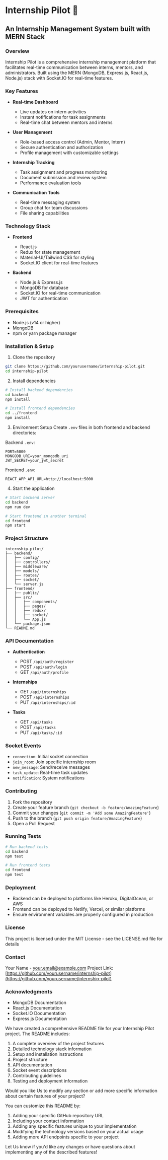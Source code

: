 # Internship Pilot 🚀
## An Internship Management System built with MERN Stack

### Overview
Internship Pilot is a comprehensive internship management platform that facilitates real-time communication between interns, mentors, and administrators. Built using the MERN (MongoDB, Express.js, React.js, Node.js) stack with Socket.IO for real-time features.

### Key Features
- **Real-time Dashboard**
  - Live updates on intern activities
  - Instant notifications for task assignments
  - Real-time chat between mentors and interns

- **User Management**
  - Role-based access control (Admin, Mentor, Intern)
  - Secure authentication and authorization
  - Profile management with customizable settings

- **Internship Tracking**
  - Task assignment and progress monitoring
  - Document submission and review system
  - Performance evaluation tools

- **Communication Tools**
  - Real-time messaging system
  - Group chat for team discussions
  - File sharing capabilities

### Technology Stack
- **Frontend**
  - React.js
  - Redux for state management
  - Material-UI/Tailwind CSS for styling
  - Socket.IO client for real-time features

- **Backend**
  - Node.js & Express.js
  - MongoDB for database
  - Socket.IO for real-time communication
  - JWT for authentication

### Prerequisites
- Node.js (v14 or higher)
- MongoDB
- npm or yarn package manager

### Installation & Setup

1. Clone the repository
```bash
git clone https://github.com/yourusername/internship-pilot.git
cd internship-pilot
```

2. Install dependencies
```bash
# Install backend dependencies
cd backend
npm install

# Install frontend dependencies
cd ../frontend
npm install
```

3. Environment Setup
Create `.env` files in both frontend and backend directories:

Backend `.env`:
```
PORT=5000
MONGODB_URI=your_mongodb_uri
JWT_SECRET=your_jwt_secret
```

Frontend `.env`:
```
REACT_APP_API_URL=http://localhost:5000
```

4. Start the application
```bash
# Start backend server
cd backend
npm run dev

# Start frontend in another terminal
cd frontend
npm start
```

### Project Structure
```
internship-pilot/
├── backend/
│   ├── config/
│   ├── controllers/
│   ├── middleware/
│   ├── models/
│   ├── routes/
│   ├── socket/
│   └── server.js
├── frontend/
│   ├── public/
│   ├── src/
│   │   ├── components/
│   │   ├── pages/
│   │   ├── redux/
│   │   ├── socket/
│   │   └── App.js
│   └── package.json
└── README.md
```

### API Documentation
- **Authentication**
  - POST `/api/auth/register`
  - POST `/api/auth/login`
  - GET `/api/auth/profile`

- **Internships**
  - GET `/api/internships`
  - POST `/api/internships`
  - PUT `/api/internships/:id`

- **Tasks**
  - GET `/api/tasks`
  - POST `/api/tasks`
  - PUT `/api/tasks/:id`

### Socket Events
- `connection`: Initial socket connection
- `join_room`: Join specific internship room
- `new_message`: Send/receive messages
- `task_update`: Real-time task updates
- `notification`: System notifications

### Contributing
1. Fork the repository
2. Create your feature branch (`git checkout -b feature/AmazingFeature`)
3. Commit your changes (`git commit -m 'Add some AmazingFeature'`)
4. Push to the branch (`git push origin feature/AmazingFeature`)
5. Open a Pull Request

### Running Tests
```bash
# Run backend tests
cd backend
npm test

# Run frontend tests
cd frontend
npm test
```

### Deployment
- Backend can be deployed to platforms like Heroku, DigitalOcean, or AWS
- Frontend can be deployed to Netlify, Vercel, or similar platforms
- Ensure environment variables are properly configured in production

### License
This project is licensed under the MIT License - see the LICENSE.md file for details

### Contact
Your Name - your.email@example.com
Project Link: [https://github.com/yourusername/internship-pilot](https://github.com/yourusername/internship-pilot)

### Acknowledgments
- MongoDB Documentation
- React.js Documentation
- Socket.IO Documentation
- Express.js Documentation


We have  created a comprehensive README file for your Internship Pilot project. The README includes:

1. A complete overview of the project features
2. Detailed technology stack information
3. Setup and installation instructions
4. Project structure
5. API documentation
6. Socket event descriptions
7. Contributing guidelines
8. Testing and deployment information

Would you like Us to modify any section or add more specific information about certain features of your project?

You can customize this README by:
1. Adding your specific GitHub repository URL
2. Including your contact information
3. Adding any specific features unique to your implementation
4. Modifying the technology versions based on your actual usage
5. Adding more API endpoints specific to your project

Let Us  know if you'd like any changes or have questions about implementing any of the described features!
